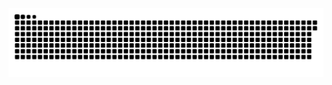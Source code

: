 <picture>
  <source media="(prefers-color-scheme: dark)" srcset="https://raw.githubusercontent.com/MarineHakobyan/MarineHakobyan/f18bb9b1d49227b3bffffa82a6cd10f7d14de542/github-contribution-grid-snake-dark.svg" />
  <source media="(prefers-color-scheme: light)" srcset="https://raw.githubusercontent.com/MarineHakobyan/MarineHakobyan/f18bb9b1d49227b3bffffa82a6cd10f7d14de542/github-contribution-grid-snake.svg" />
  <img alt="github-snake" src="https://raw.githubusercontent.com/MarineHakobyan/MarineHakobyan/f18bb9b1d49227b3bffffa82a6cd10f7d14de542/github-contribution-grid-snake-dark.svg" />
</picture>
